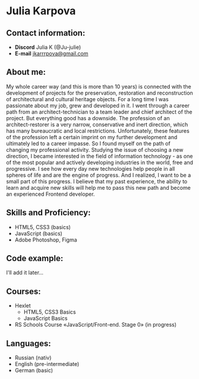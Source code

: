 # Julia Karpova

## Contact information:
* **Discord** Julia K (@Ju-julie)
* **E-mail** jkarrrpova@gmail.com

## About me:
My whole career way (and this is more than 10 years) is connected with the development of projects for the preservation, restoration and reconstruction of architectural and cultural heritage objects. 
For a long time I was passionate about my job, grew and developed in it. I went through a career path from an architect-technician to a team leader and chief architect of the project.
But everything good has a downside.
The profession of an architect-restorer is a very narrow, conservative and inert direction, which has many bureaucratic and local restrictions.
Unfortunately, these features of the profession left a certain imprint on my further development and ultimately led to a career impasse.
So I found myself on the path of changing my professional activity.
Studying the issue of choosing a new direction, I became interested in the field of information technology - as one of the most popular and actively developing industries in the world, free and progressive. I see how every day new technologies help people in all spheres of life and are the engine of progress. And I realized, I want to be a small part of this progress.
I believe that my past experience, the ability to learn and acquire new skills will help me to pass this new path and become an experienced Frontend developer.

## Skills and Proficiency:
* HTML5, CSS3 (basics)
* JavaScript (basics)
* Adobe Photoshop, Figma

## Code example:
I'll add it later...

## Courses:
* Hexlet
    * HTML5, CSS3 Basics
    * JavaScript Basics
* RS Schools Course «JavaScript/Front-end. Stage 0» (in progress)

## Languages:
* Russian (nativ)
* English (pre-intermediate)
* German (basic)